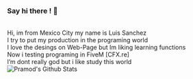 ### Say hi there ! 👋





<p align="left">
  <br>
  Hi, im from Mexico City my name is Luis Sanchez
  <br>
  I try to put my production in the programing world
  <br>
  I love the desings on Web-Page but Im liking learning functions
  <br>
  Now i testing programing in FiveM [CFX.re]
  <br>
  I’m dont really god but i like study this world 
  <br>
<img align="center" src="https://github-readme-stats.vercel.app/api?username=Novaplayer09&&show_icons=true&theme=radical" alt="Pramod's Github Stats">
</p>  
